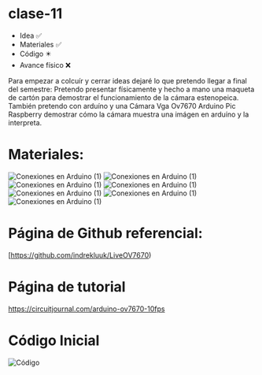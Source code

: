 # clase-11
* Idea :white_check_mark:
* Materiales :white_check_mark:
* Código  	 :eight_pointed_black_star:
* Avance físico	 :x:

Para empezar a colcuír y cerrar ideas dejaré lo que pretendo llegar a final del semestre:
Pretendo presentar físicamente y hecho a mano una maqueta de cartón para demostrar el funcionamiento de la cámara estenopeica. También pretendo con arduíno y una Cámara Vga Ov7670 Arduino Pic Raspberry demostrar cómo la cámara muestra una imágen en arduíno y la interpreta.

# Materiales:
![Conexiones en Arduino (1)](https://github.com/isigoycoolea/dis145/blob/main/estudiantes/isigoycoolea/clase-11/arduino)
![Conexiones en Arduino (1)](https://github.com/isigoycoolea/dis145/blob/main/estudiantes/isigoycoolea/clase-11/arduino%20nano)
![Conexiones en Arduino (1)](https://github.com/isigoycoolea/dis145/blob/main/estudiantes/isigoycoolea/clase-11/cables)
![Conexiones en Arduino (1)](https://github.com/isigoycoolea/dis145/blob/main/estudiantes/isigoycoolea/clase-11/c%C3%A1mara)
![Conexiones en Arduino (1)](https://github.com/isigoycoolea/dis145/blob/main/estudiantes/isigoycoolea/clase-11/pantalla)
![Conexiones en Arduino (1)](https://github.com/isigoycoolea/dis145/blob/main/estudiantes/isigoycoolea/clase-11/protoboard)
![Conexiones en Arduino (1)](https://github.com/isigoycoolea/dis145/blob/main/estudiantes/isigoycoolea/clase-11/resistencias)

# Página de Github referencial:
[https://github.com/indrekluuk/LiveOV7670)
# Página de tutorial 
https://circuitjournal.com/arduino-ov7670-10fps
# Código Inicial
![Código]()
